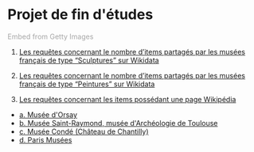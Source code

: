 # Projet de fin d'études



<a id='dfSSOOGMSX9Hz046aZn4QA' class='gie-slideshow' href='http://www.gettyimages.com/detail/1345281359' target='_blank' style='color:#a7a7a7;text-decoration:none;font-weight:normal !important;border:none;display:inline-block;'>Embed from Getty Images</a><script>window.gie=window.gie||function(c){(gie.q=gie.q||[]).push(c)};gie(function(){gie.widgets.load({id:'dfSSOOGMSX9Hz046aZn4QA',sig:'hRuB40Ootpg8Ul9McEKxMhLE9jTl08TNkJlUx_USU9M=',w:'464px',h:'371px',items:'1345281359,1284880791,1130481171,671803286,120385679',caption: true ,tld:'com',is360: false })});</script><script src='//embed-cdn.gettyimages.com/widgets.js' charset='utf-8' async></script>


1) [Les requêtes concernant le nombre d’items partagés par les musées français de type “Sculptures” sur Wikidata](RequetesSculptures.md)


2) [Les requêtes concernant le nombre d’items partagés par les musées français de type “Peintures” sur Wikidata](RequetesPeintures.md)


3) [Les requêtes concernant les items possédant une page Wikipédia](RequetesLienOrsay.md) 
* [a. Musée d'Orsay](RequetesLienOrsay.md)
* [b. Musée Saint-Raymond, musée d'Archéologie de Toulouse](RequetesLienStRaymond.md)
* [c. Musée Condé (Château de Chantilly)](RequetesLienConde.md)
* [d. Paris Musées](RequetesLienParisMusees.md)

